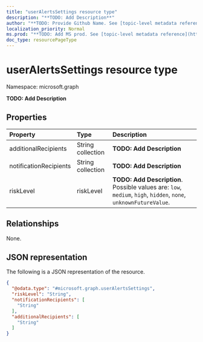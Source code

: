 ```yaml
---
title: "userAlertsSettings resource type"
description: "**TODO: Add Description**"
author: "**TODO: Provide Github Name. See [topic-level metadata reference](https://msgo.azurewebsites.net/add/document/guidelines/metadata.html#topic-level-metadata)**"
localization_priority: Normal
ms.prod: "**TODO: Add MS prod. See [topic-level metadata reference](https://msgo.azurewebsites.net/add/document/guidelines/metadata.html#topic-level-metadata)**"
doc_type: resourcePageType
---
```


# userAlertsSettings resource type

Namespace: microsoft.graph

**TODO: Add Description**

## Properties
|Property|Type|Description|
|:---|:---|:---|
|additionalRecipients|String collection|**TODO: Add Description**|
|notificationRecipients|String collection|**TODO: Add Description**|
|riskLevel|riskLevel|**TODO: Add Description**. Possible values are: `low`, `medium`, `high`, `hidden`, `none`, `unknownFutureValue`.|

## Relationships
None.

## JSON representation
The following is a JSON representation of the resource.
<!-- {
  "blockType": "resource",
  "@odata.type": "microsoft.graph.userAlertsSettings"
}
-->
``` json
{
  "@odata.type": "#microsoft.graph.userAlertsSettings",
  "riskLevel": "String",
  "notificationRecipients": [
    "String"
  ],
  "additionalRecipients": [
    "String"
  ]
}
```

